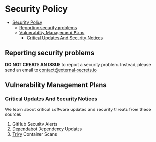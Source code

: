 # Security Policy

- [Security Policy](#security-policy)
  - [Reporting security problems](#reporting-security-problems)
  - [Vulnerability Management Plans](#vulnerability-management-plans)
    - [Critical Updates And Security Notices](#critical-updates-and-security-notices)

<a name="reporting"></a>
## Reporting security problems

**DO NOT CREATE AN ISSUE** to report a security problem. Instead, please
send an email to contact@external-secrets.io

<a name="vulnerability-management"></a>
## Vulnerability Management Plans

### Critical Updates And Security Notices

We learn about critical software updates and security threats from these sources

1. GitHub Security Alerts
2. [Dependabot](https://dependabot.com/) Dependency Updates
3. [Trivy](https://github.com/aquasecurity/trivy) Container Scans
